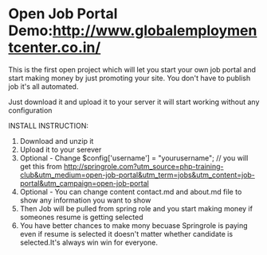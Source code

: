 Open Job Portal Demo:http://www.globalemploymentcenter.co.in/
====

This is the first open project which will let you start your own job portal and start making money by just promoting your site.
You don't have to publish job it's all automated.

Just download it and upload it to your server it will start working without any configuration

INSTALL INSTRUCTION:
1. Download and unzip it <br>
2. Upload it to your serever <br>
3. Optional - Change $config['username'] = "yourusername";  // you will get this from http://springrole.com?utm_source=php-training-club&utm_medium=open-job-portal&utm_term=jobs&utm_content=job-portal&utm_campaign=open-job-portal
4. Optional - You can change content contact.md and about.md file to show any information you want to show <br>
5. Then Job will be pulled from spring role and you start making money if someones resume is getting selected<br>
6. You have better chances to make mony becuase Springrole is paying even if resume is selected it doesn't matter whether candidate is selected.It's always win win for everyone. 
